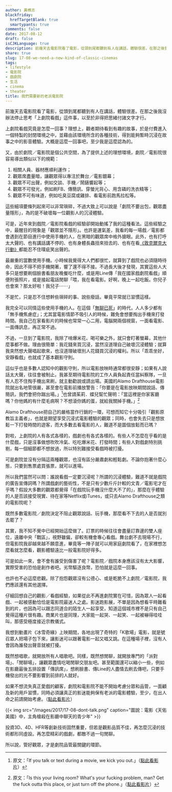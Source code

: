 ```yaml
---
author: 黃樵志
blackfriday:
  hrefTargetBlank: true
  smartypants: true
comments: false
date: 2017-08-12
draft: false
isCJKLanguage: true
description: 前幾天去電影院看了電影，從頭到尾都聽到有人在講話，體驗很差。在那之後我沒辦法停止思考「上劇院看戲」這件事，以至於非得把思緒付諸文字才行。
share: true
slug: 17-08-we-need-a-new-kind-of-classic-cinemas
tags:
- lifestyle
- 電影院
- 戲劇院
- 生活
- cinema
- theater
title: 我們需要新的老派電影院
---
```


前幾天去電影院看了電影，從頭到尾都聽到有人在講話，體驗很差。在那之後我沒辦法停止思考「上劇院看戲」這件事，以至於非得把思緒付諸文字才行。

<!--more-->

上劇院看戲究竟是怎麼一回事？理想上，觀者期待看到有趣的故事，於是付費進入一個特製的封閉環境之中，並藉由該環境所含的各種技術，得到能夠暫時沉浸在故事之中的影音體驗。大概是這麼一回事吧，至少我是這麼認為的。

又，由於劇院／電影院是個公共空間，為了提供上述的理想環境，劇院／電影院很容易導出類似以下的規範：

1. 相關人員、器材應順利運作；
2. 觀眾席盡量暗，讓觀眾得以專注於舞台／電影銀幕；
3. 觀眾不可出聲，例如交談、手機／鬧錶響起等；
4. 觀眾不可發光，例如刷FB、傳簡訊、穿螢光背心、用含磷的洗衣精等；
5. 觀眾不可有味道，例如吃臭豆腐或雞排、看電影前跑馬拉松等。

這些細項要條列起來可以非常瑣碎，不過大致上可以說是「劇院不要出包，觀眾盡量隱形」，為的是不破壞每一位觀影人的沉浸體驗。

可是，近年來到戲院／電影院看戲的經驗卻開始動搖了我的這種看法。這些經驗之中，最醒目的現象是「觀眾並不隱形」。也許是運氣差，我看的每一場戲／電影都會遇到在節目進行中使用手機的人，在黑暗的觀眾席中格外搶眼。此外，也有打呼太大聲的、也有講話講不停的、也有身體長蟲扭來扭去的、也有在看[《敦克爾克大行動》](https://www.rottentomatoes.com/m/dunkirk_2017/)都能忍不住噗疵笑出聲的。

最嚴重的當數使用手機。小時候我覺得大人們都很忙，就算到了戲院也必須隨時待命，因此不得不把手機開著，響了還不得不接。不過長大後才發現，其實這些人大多只是想要刷個臉書看朋友晚餐吃什麼，或是用Line傳「我在國家戲劇院看戲」順便附張照片，或是接起電話閒聊「喂，我在看電影。好啊，晚上一起吃飯。你兒子也會來？那太好啦！我兒子⋯⋯」

不是忙，只是忍不住想幹些瑣碎的事、說些廢話，畢竟平常就已習慣這樣。

我完全可以同情這些使用手機的人。在這個「[無聊已死](http://wensonyeh.blogspot.tw/2014/10/blog-post_13.html)」的時代，人人多少都有「無手機焦慮症」；尤其當電影情節不吸引人的時候，難免會想要掏出手機來打發時間。我自己在家看影片的時候也常常一心二用，電腦開兩個視窗，一面看電影、一面傳訊息，再正常不過。

不過，一旦到了電影院，我除了啃爆米花、喝可樂之外，就只會盯著螢幕，其他什麼事都不做。理由很簡單：我花錢來買沉浸，當然沒道理自己破壞沉浸體驗；就算我突然想大聲唱起歌來，也沒道理破壞別人花錢買沉浸的權利。所以「乖乖坐好，安靜看戲」也就成了基本觀影守則。

這似乎也是多數人認知中的觀影守則，所以電影放映時通常都很安靜；如果有人說話太大聲，往往會被制止。我甚至期待電影院的工作人員負起責任當糾察隊，一旦有人忍不住掏手機出來刷，就主動勸說或請出場。美國的Alamo Drafthouse電影院就出名地管很嚴，甚至會在電影前播放警告：「你要是在電影放映期間說話、傳簡訊，我們會把你踹出場。」[^1]也曾請茱莉．蝶兒幫忙聲明：「當這裡是你家客廳嗎？你他媽的有什麼毛病啊？不想滾你媽的蛋，就給我關掉手機。」[^2]

Alamo Drafthouse把自己的嚴格當作行銷的一環，可想而知它十分吸引「觀影原教旨主義者」，也就是期望享受沉浸式電影體驗的觀眾；同時，也會失去只是想放鬆一下打發時間的遊客，而大多數去看電影的人，難道不是圖個放鬆而已嗎？

對啦，上劇院的人有各式各樣的，戲劇也有各式各樣的。有些人不怎麼在乎看的是什麼戲，只是沒事做想吹吹冷氣、吃吃爆米花、打發時間；有些人對戲劇特別挑剔，每一個細節都不想放過，所以特別難接受看戲時被打擾。

可是劇院並沒有分隔這兩種觀眾，也沒有區分嚴肅劇和輕鬆劇。不論你抱著什麼心態，只要到售票處買張票，就可以進場。

所以我們當然可以問：誰說看戲一定要沉浸呢？所謂的沉浸體驗，難道不就是戲院的廣告宣傳詞嗎？所謂戲劇的藝術性，不是只有少數斤斤計較的文青／電影宅才在乎嗎？假設大多數的觀眾都覺得「在戲院玩手機沒什麼大不了的」，那麼在乎體驗的人是否該接受現實、待在家等Netflix或iTunes，或只去Alamo Drafthouse之類的電影院呢？

既然多數電影院／劇院決定不阻止觀眾說話、玩手機，那麼看不下去的人是否就別去罷了？

其實，我不知不覺中已經開始這麼做了。訂票的時候往往會盡量訂靠邊的雙人座位，遠離中央「戰區」，視野雖偏，卻較有機會專心看戲。舞台劇不去現場不行，但電影院我卻越來越不願意進，畢竟等一陣子就可以用家庭劇院看了，在家裡想怎麼看就怎麼看，觀影體驗遠比一般電影院好得多。

可是如此一來，會不會有誰受到傷害了呢？電影院／戲院本身應該沒有太大影響，實際受害的恐怕是創作者吧。劣幣驅逐良幣，恐怕就是這麼一回事。

也許也不必這麼悲觀。除了抱怨觀眾沒有公德心、或是乾脆不上劇院／電影院，我們應該還有其他選擇。

仔細回想自己的觀影／看戲經驗，如果從此不再進劇院實在可惜，因為眾人一起看戲、一起被感動恰恰是電影院最迷人之處。影迷跑影展，不單是因為想看平時難看到的片，也因為可以跟志同道合的陌生人一起享受，知道這個城市裡不是只有自己覺得這種片很有趣。商業片也是同理，大家能一起哭、一起笑、一起被嚇得哇哇叫，那感受極度接近宗教儀式。

我想到動畫片《冰雪奇緣》上映期間，各地出現了奇特的「K歌場」電影，就是號召眾人把場子包下來，讓影迷可以跟著電影一起又唱又跳。在這種場子裡，沒有人會因為誰發出聲音就被打擾。

既然想唱歌，就開放所有人唱歌吧。同樣，既然想閒聊，就開放專門的「派對場」、「閒聊場」，讓觀眾盡情吃喝閒聊交朋友吧。甚至範圍還可以縮小一些，例如在影廳最後五排設置「傳訊席」，想刷臉書、傳Line的人盡情去刷去傳吧，只要手機發出的光不要影響到前排的人就好。

如果不想流失真正愛戲的顧客，劇院和電影院不能不開始考慮分眾和品管，一面顧及新的用戶習慣，同時必須讓真正的影迷能夠保有老派的電影體驗，至少，在出人命之前請開始考慮。（[點此看影片](https://youtu.be/07koWDo7-P0?t=2m34s)）

{{< img src="/images/2017/17-08-dont-talk.png" caption="圖說：電影《天佑美國》中，主角槍殺在影廳中聊天的青少年" >}}

投資3D、4D、HFR等創新技術固然重要，但若是觀影品質不佳，再怎麼沉浸的技術都形同虛設。再怎麼精彩的戲劇，都敵不過一句閒聊。

所以說，管好觀眾，才是劇院品管最關鍵的環節。

[^1]: 原文：「If you talk or text during a movie, we kick you out.」（[點此看影片](https://youtu.be/1L3eeC2lJZs)）
[^2]: 原文：「Is this your living room? What's your fucking problem, man? Get the fuck outta this place, or just turn off the phone.」（[點此看影片](https://youtu.be/YZhbZAW_Zp0)）